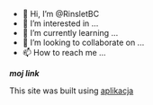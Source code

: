- 👋 Hi, I’m @RinsletBC
- 👀 I’m interested in ...
- 🌱 I’m currently learning ...
- 💞️ I’m looking to collaborate on ...
- 📫 How to reach me ...

<!---
RinsletBC/RinsletBC is a ✨ special ✨ repository because its `README.md` (this file) appears on your GitHub profile.
You can click the Preview link to take a look at your changes.
--->
***moj link***

This site was built using [aplikacja](http://app.czyitjestdlamnie.pl/#)
